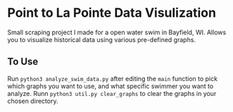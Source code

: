 # Point to La Pointe Data Visulization
Small scraping project I made for a open water swim in Bayfield, WI. Allows you to visualize historical data using various pre-defined graphs.

## To Use
Run `python3 analyze_swim_data.py` after editing the `main` function to pick which graphs you want to use, and what specific swimmer you want to analyze.
Runn `python3 util.py clear_graphs` to clear the graphs in your chosen directory.